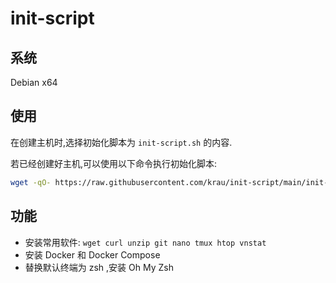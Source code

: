 # init-script

## 系统

Debian x64

## 使用

在创建主机时,选择初始化脚本为 `init-script.sh` 的内容.

若已经创建好主机,可以使用以下命令执行初始化脚本:

```bash
wget -qO- https://raw.githubusercontent.com/krau/init-script/main/init-script.sh | bash
```

## 功能

- 安装常用软件: `wget curl unzip git nano tmux htop vnstat`
- 安装 Docker 和 Docker Compose
- 替换默认终端为 zsh ,安装 Oh My Zsh
